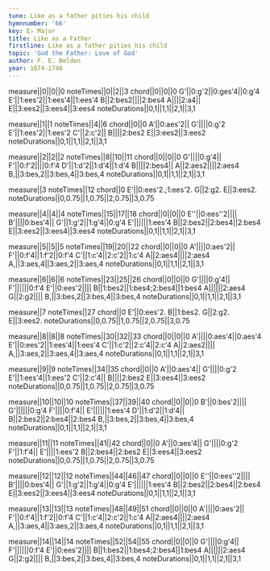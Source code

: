 ```yaml
---
tune: Like as a father pities his child
hymnnumber: '66'
key: E♭ Major
title: Like as a Father
firstline: Like as a father pities his child
topic: 'God the Father: Love of God'
author: F. E. Belden
year: 1674-1748
---
```

measure||0||0||0
noteTimes||0||2||3
chord||0||0||0
G'||0:g'2||0:ges'4||0:g'4
E'||1:ees'2||1:ees'4||1:ees'4
B||2:bes2||||2:bes4
A||||2:a4||
E||3:ees2||3:ees4||3:ees4
noteDurations||0,1||1,1||2,1||3,1

measure||1||1
noteTimes||4||6
chord||0||0
A'||0:aes'2||
G'||||0:g'2
E'||1:ees'2||1:ees'2
C'||2:c'2||
B||||2:bes2
E||3:ees2||3:ees2
noteDurations||0,1||1,1||2,1||3,1

measure||2||2||2
noteTimes||8||10||11
chord||0||0||0
G'||||0:g'4||
F'||0:f'2||||0:f'4
D'||1:d'2||1:d'4||1:d'4
B||||2:bes4||
A||2:aes2||||2:aes4
B,||3:bes,2||3:bes,4||3:bes,4
noteDurations||0,1||1,1||2,1||3,1

measure||3
noteTimes||12
chord||0
E'||0:ees'2.;1:ees'2.
G||2:g2.
E||3:ees2.
noteDurations||0,0.75||1,0.75||2,0.75||3,0.75

measure||4||4||4
noteTimes||15||17||18
chord||0||0||0
E''||0:ees''2||||
B'||||0:bes'4||
G'||1:g'2||1:g'4||0:g'4
E'||||||1:ees'4
B||2:bes2||2:bes4||2:bes4
E||3:ees2||3:ees4||3:ees4
noteDurations||0,1||1,1||2,1||3,1

measure||5||5||5
noteTimes||19||20||22
chord||0||0||0
A'||||0:aes'2||
F'||0:f'4||1:f'2||0:f'4
C'||1:c'4||2:c'2||1:c'4
A||2:aes4||||2:aes4
A,||3:aes,4||3:aes,2||3:aes,4
noteDurations||0,1||1,1||2,1||3,1

measure||6||6||6
noteTimes||23||25||26
chord||0||0||0
G'||||0:g'4||
F'||||||0:f'4
E'||0:ees'2||||
B||1:bes2||1:bes4;2:bes4||1:bes4
A||||||2:aes4
G||2:g2||||
B,||3:bes,2||3:bes,4||3:bes,4
noteDurations||0,1||1,1||2,1||3,1

measure||7
noteTimes||27
chord||0
E'||0:ees'2.
B||1:bes2.
G||2:g2.
E||3:ees2.
noteDurations||0,0.75||1,0.75||2,0.75||3,0.75

measure||8||8||8
noteTimes||30||32||33
chord||0||0||0
A'||||0:aes'4||0:aes'4
E'||0:ees'2||1:ees'4||1:ees'4
C'||1:c'2||2:c'4||2:c'4
A||2:aes2||||
A,||3:aes,2||3:aes,4||3:aes,4
noteDurations||0,1||1,1||2,1||3,1

measure||9||9
noteTimes||34||35
chord||0||0
A'||0:aes'4||
G'||||0:g'2
E'||1:ees'4||1:ees'2
C'||2:c'4||
B||||2:bes2
E||3:ees4||3:ees2
noteDurations||0,0.75||1,0.75||2,0.75||3,0.75

measure||10||10||10
noteTimes||37||39||40
chord||0||0||0
B'||0:bes'2||||
G'||||||0:g'4
F'||||0:f'4||
E'||||||1:ees'4
D'||1:d'2||1:d'4||
B||2:bes2||2:bes4||2:bes4
B,||3:bes,2||3:bes,4||3:bes,4
noteDurations||0,1||1,1||2,1||3,1

measure||11||11
noteTimes||41||42
chord||0||0
A'||0:aes'4||
G'||||0:g'2
F'||1:f'4||
E'||||1:ees'2
B||2:bes4||2:bes2
E||3:ees4||3:ees2
noteDurations||0,0.75||1,0.75||2,0.75||3,0.75

measure||12||12||12
noteTimes||44||46||47
chord||0||0||0
E''||0:ees''2||||
B'||||0:bes'4||
G'||1:g'2||1:g'4||0:g'4
E'||||||1:ees'4
B||2:bes2||2:bes4||2:bes4
E||3:ees2||3:ees4||3:ees4
noteDurations||0,1||1,1||2,1||3,1

measure||13||13||13
noteTimes||48||49||51
chord||0||0||0
A'||||0:aes'2||
F'||0:f'4||1:f'2||0:f'4
C'||1:c'4||2:c'2||1:c'4
A||2:aes4||||2:aes4
A,||3:aes,4||3:aes,2||3:aes,4
noteDurations||0,1||1,1||2,1||3,1

measure||14||14||14
noteTimes||52||54||55
chord||0||0||0
G'||||0:g'4||
F'||||||0:f'4
E'||0:ees'2||||
B||1:bes2||1:bes4;2:bes4||1:bes4
A||||||2:aes4
G||2:g2||||
B,||3:bes,2||3:bes,4||3:bes,4
noteDurations||0,1||1,1||2,1||3,1


